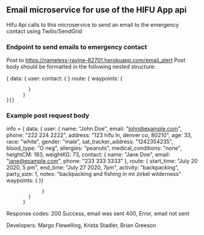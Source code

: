 ## Email microservice for use of the HIFU App api
  Hifu Api calls to this microservice to send an email to
  the emergency contact using Twilio/SendGrid

### Endpoint to send emails to emergency contact
Post to https://nameless-ravine-82701.herokuapp.com/email_alert
Post body should be formatted in the following nested structure:

  { data:
  { user:
          contact: {
          }
          route: {
            waypoints: {

            }
          }
    }}}


### Example post request body

info = { data:
       { user: { name: "John Doe",
                 email: "john@example.com",
                 phone: "222 224 2222",
                 address: "123 hifu ln, denver co, 80210",
                 age: 33,
                 race: "white",
                 gender: "male",
                 sat_tracker_address: "1242354235",
                 blood_type: "O neg",
                 allergies: "peanuts",
                 medical_conditions: "none",
                 heightCM: 183,
                 weightKG: 73,
                 contact: { name: "Jane Doe",
                            email: "jane@example.com",
                            phone: "233 333 3333" },
                 route: { start_time: "July 20 2020, 5 pm",
                          end_time: "July 27 2020, 7pm",
                          activity: "backpacking",
                          party_size: 1,
                          notes: "backpacking and fishing in mt zirkel wilderness"
                          waypoints: {
                            }}

                 }
            }
          }

Response codes: 200 Success, email was sent
                400, Error, email not sent

Developers: Margo Flewelling, Krista Stadler, Brian Greeson

